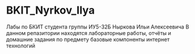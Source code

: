 # BKIT_Nyrkov_Ilya
Лабы по БКИТ студента группы ИУ5-32Б Ныркова Ильи Алексеевича 
В данном репазитории находятся лабораторные работы, отчёты и домашние задания по
предмету базовые компоненты интернет технологий
